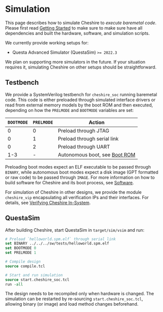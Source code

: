 # Simulation

This page describes how to simulate Cheshire to *execute baremetal code*. Please first read [Getting Started](../gs.md) to make sure to make sure have all dependencies and built the hardware, software, and simulation scripts.

We currently provide working setups for:

- Questa Advanced Simulator (QuestaSim) `>= 2022.3`

We plan on supporting more simulators in the future. If your situation requires it, simulating Cheshire on other setups should be straightforward.

## Testbench

We provide a SystemVerilog testbench for `cheshire_soc` running baremetal code. This code is either preloaded through simulated interface drivers or read from external memory models by the boot ROM and then executed, depending on how the  `PRELMODE` and `BOOTMODE` variables are set:

  | `BOOTMODE` | `PRELMODE` | Action                                   |
  | ---- | - | ------------------------------------------------------- |
  | 0    | 0 | Preload through JTAG                                    |
  | 0    | 1 | Preload through serial link                             |
  | 0    | 2 | Preload through UART                                    |
  | 1-3  | - | Autonomous boot, see [Boot ROM](../um/arch.md#boot-rom) |

Preloading boot modes expect an ELF executable to be passed through `BINARY`, while autonomous boot modes expect a disk image (GPT formatted or raw code) to be passed through `IMAGE`. For more information on how to build software for Cheshire and its boot process, see [Software](../um/sw.md).

For simulation of Cheshire in other designs, we provide the module `cheshire_vip` encapsulating all verification IPs and their interfaces. For details, see [Verifying Cheshire In-System](integr.md#verifying-cheshire-in-system).

## QuestaSim

After building Cheshire, start QuestaSim in `target/sim/vsim` and run:

```tcl
# Preload `helloworld.spm.elf` through serial link
set BINARY ../../../sw/tests/helloworld.spm.elf
set BOOTMODE 0
set PRELMODE 1

# Compile design
source compile.tcl

# Start and run simulation
source start.cheshire_soc.tcl
run -all
```

The design needs to be recompiled only when hardware is changed. The simulation can be restarted by re-sourcing `start.cheshire_soc.tcl`, allowing binary (or image) and load method changes beforehand.
